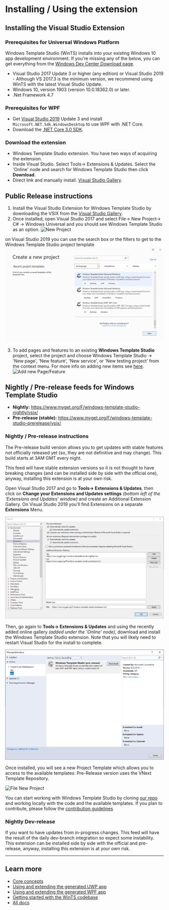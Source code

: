 # Installing / Using the extension

## Installing the Visual Studio Extension

### Prerequisites for Universal Windows Platform

Windows Template Studio (WinTS) installs into your existing Windows 10 app development environment. If you're missing any of the below, you can get everything from the [Windows Dev Center Download page](https://developer.microsoft.com/en-us/windows/downloads).

- Visual Studio 2017 Update 3 or higher (any edition) or Visual Studio 2019 - Although VS 2017.3 is the minimum version, we recommend using WinTS with the latest Visual Studio Update.
- Windows 10, version 1903 (version 10.0.18362.0) or later.
- .Net Framework 4.7

### Prerequisites for WPF

 - Get [Visual Studio 2019](https://visualstudio.microsoft.com/vs/) Update 3 and install `Microsoft.NET.Sdk.WindowsDesktop` to use WPF with .NET Core.
 - Download the [.NET Core 3.0 SDK](https://dotnet.microsoft.com/download/dotnet-core/3.0).

### Download the extension

 - Windows Template Studio extension.  You have two ways of acquiring the extension.
  - Inside Visual Studio. Select Tools→ Extensions & Updates.  Select the 'Online' node and search for Windows Template Studio then click **Download**.
  - Direct link and manually install.  [Visual Studio Gallery](https://marketplace.visualstudio.com/items?itemName=WASTeamAccount.WindowsTemplateStudio).



## Public Release instructions

1. Install the Visual Studio Extension for Windows Template Studio by downloading the VSIX from the [Visual Studio Gallery](https://marketplace.visualstudio.com/items?itemName=WASTeamAccount.WindowsTemplateStudio).
2. Once installed, open Visual Studio 2017 and select File→ New Project→ C# → Windows Universal and you should see Windows Template Studio as an option.
![New Project](resources/vsix/newProject.PNG)

on Visual Studio 2019 you can use the search box or the filters to get to the Windows Template Studio project template
![New Project](resources/vsix/newProject2019.PNG)

3. To add pages and features to an existing **Windows Template Studio** project, select the project and choose Windows Template Studio → 'New page', 'New feature', 'New service', or 'New testing project' from the context menu. For more info on adding new items see [here](newitem.md).
![Add new Page/Feature](resources/vsix/addNewItem.PNG)

## Nightly / Pre-release feeds for Windows Template Studio

- **Nightly:** <https://www.myget.org/F/windows-template-studio-nightly/vsix/>
- **Pre-release (stable):** <https://www.myget.org/F/windows-template-studio-prerelease/vsix/>

### Nightly / Pre-release instructions

The Pre-release build version allows you to get updates with stable features not officially released yet (so, they are not definitive and may change).  This build starts at 3AM GMT every night.

This feed will have stable extension versions so it is not thought to have breaking changes (and can be installed side by side with the official one), anyway, installing this extension is at your own risk.

Open Visual Studio 2017 and go to **Tools→ Extensions & Updates**, then click on **Change your Extensions and Updates settings** *(bottom left of the 'Extensions and Updates' window)* and create an Additional Extension Gallery. On Visual Studio 2019 you'll find Extensions on a separate **Extensions** Menu.

![Configure Additional Extension Gallery](resources/vsix/configurefeed.PNG)

Then, go again to **Tools→ Extensions & Updates** and using the recently added online gallery *(added under the 'Online' node)*, download and install the Windows Template Studio extension. Note that you will likely need to restart Visual Studio for the install to complete.

![Install UWP Community Templates extension](resources/vsix/onlinefeed.PNG)

Once installed, you will see a new Project Template which allows you to access to the available templates: Pre-Release version uses the VNext Template Repository.

![File New Project](resources/vsix/fileNew.PNG)

You can start working with Windows Template Studio by cloning [our repo](https://github.com/Microsoft/WindowsTemplateStudio) and working locally with the code and the available templates.  If you plan to contribute, please follow the [contribution guidelines](../CONTRIBUTING.md)

### Nightly Dev-release

If you want to have updates from in-progress changes.  This feed will have the result of the daily dev-branch integration so expect some instability. This extension can be installed side by side with the official and pre-release, anyway, installing this extension is at your own risk.

---

## Learn more

- [Core concepts](./concepts.md)
- [Using and extending the generated UWP app](./UWP/getting-started-endusers.md)
- [Using and extending the generated WPF app](./WPF/getting-started-endusers.md)
- [Getting started with the WinTS codebase](./getting-started-developers.md)
- [All docs](./readme.md)
